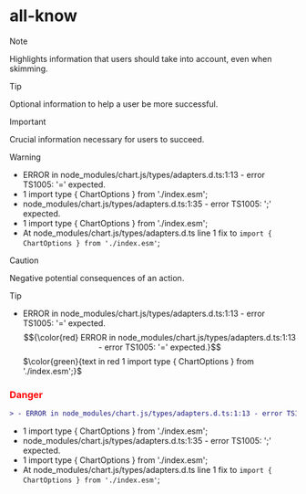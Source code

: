 # all-know
> [!NOTE]
> Highlights information that users should take into account, even when skimming.

> [!TIP]
> Optional information to help a user be more successful.

> [!IMPORTANT]
> Crucial information necessary for users to succeed.

> [!WARNING]
> - ERROR in node_modules/chart.js/types/adapters.d.ts:1:13 - error TS1005: '=' expected.
> - 1 import type { ChartOptions } from './index.esm'; 
> - node_modules/chart.js/types/adapters.d.ts:1:35 - error TS1005: ';' expected.
> - 1 import type { ChartOptions } from './index.esm';
> - At node_modules/chart.js/types/adapters.d.ts line 1 fix to `import { ChartOptions } from './index.esm'`;

> [!CAUTION]
> Negative potential consequences of an action.

> [!TIP]
>  - ERROR in node_modules/chart.js/types/adapters.d.ts:1:13 - error TS1005: '=' expected.
$${\color{red} ERROR in node_modules/chart.js/types/adapters.d.ts:1:13 - error TS1005: '=' expected.}$$
$\color{green}{text in red 1 import type { ChartOptions } from './index.esm';}$
>
> <h3 style="color:#ff0000">Danger</h3>
```diff
> - ERROR in node_modules/chart.js/types/adapters.d.ts:1:13 - error TS1005: '=' expected.
```
- 1 import type { ChartOptions } from './index.esm'; 
- node_modules/chart.js/types/adapters.d.ts:1:35 - error TS1005: ';' expected.
- 1 import type { ChartOptions } from './index.esm';
- At node_modules/chart.js/types/adapters.d.ts line 1 fix to `import { ChartOptions } from './index.esm'`;



